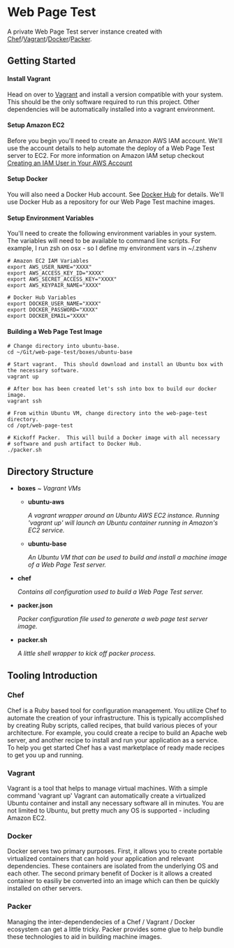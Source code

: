 Web Page Test
=============

A private Web Page Test server instance created with [Chef]/[Vagrant]/[Docker]/[Packer].

## Getting Started

#### Install Vagrant
Head on over to [Vagrant] and install a version compatible with your system.  This should be the only software required to run this project.  Other dependencies will be automatically installed into a vagrant environment.

#### Setup Amazon EC2
Before you begin you'll need to create an Amazon AWS IAM account.  We'll use the account details to help automate the deploy of a Web Page Test server to EC2.  For more information on Amazon IAM setup checkout [Creating an IAM User in Your AWS Account]

#### Setup Docker
You will also need a Docker Hub account.  See [Docker Hub] for details.  We'll use Docker Hub as a repository for our Web Page Test machine images.

#### Setup Environment Variables
You'll need to create the following environment variables in your system.  The variables will need to be available to command line scripts.  For example, I run zsh on osx - so I define my environment vars in ~/.zshenv
```
# Amazon EC2 IAM Variables
export AWS_USER_NAME="XXXX"
export AWS_ACCESS_KEY_ID="XXXX"
export AWS_SECRET_ACCESS_KEY="XXXX"
export AWS_KEYPAIR_NAME="XXXX"

# Docker Hub Variables
export DOCKER_USER_NAME="XXXX"
export DOCKER_PASSWORD="XXXX"
export DOCKER_EMAIL="XXXX"
```

#### Building a Web Page Test Image
```
# Change directory into ubuntu-base.
cd ~/Git/web-page-test/boxes/ubuntu-base

# Start vagrant.  This should download and install an Ubuntu box with the necessary software.
vagrant up

# After box has been created let's ssh into box to build our docker image.
vagrant ssh

# From within Ubuntu VM, change directory into the web-page-test directory.
cd /opt/web-page-test

# Kickoff Packer.  This will build a Docker image with all necessary 
# software and push artifact to Docker Hub.
./packer.sh
```

## Directory Structure

* **boxes** *~ Vagrant VMs*
    * **ubuntu-aws**
    
        *A vagrant wrapper around an Ubuntu AWS EC2 instance.  Running 'vagrant up' will launch an Ubuntu container running in Amazon's EC2 service.*
    * **ubuntu-base**
    
        *An Ubuntu VM that can be used to build and install a machine image of a Web Page Test server.* 
* **chef**

    *Contains all configuration used to build a Web Page Test server.*
* **packer.json**
 
    *Packer configuration file used to generate a web page test server image.*

* **packer.sh**

    *A little shell wrapper to kick off packer process.*


## Tooling Introduction

### Chef
Chef is a Ruby based tool for configuration management.  You utilize Chef to automate the creation of your infrastructure.  This is typically accomplished by creating Ruby scripts, called recipes, that build various pieces of your architecture.  For example, you could create a recipe to build an Apache web server, and another recipe to install and run your application as a service.  To help you get started Chef has a vast marketplace of ready made recipes to get you up and running.

### Vagrant
Vagrant is a tool that helps to manage virtual machines.  With a simple command 'vagrant up' Vagrant can automatically create a virtualized Ubuntu container and install any necessary software all in minutes.  You are not limited to Ubuntu, but pretty much any OS is supported - including Amazon EC2.

### Docker
Docker serves two primary purposes.  First, it allows you to create portable virtualized containers that can hold your application and relevant dependencies.  These containers are isolated from the underlying OS and each other.  The second primary benefit of Docker is it allows a created container to easiliy be converted into an image which can then be quickly installed on other servers.

### Packer
Managing the inter-dependendecies of a Chef / Vagrant / Docker ecosystem can get a little tricky.  Packer provides some glue to help bundle these technologies to aid in building machine images.

[Chef]:https://www.getchef.com/chef/
[Vagrant]:https://www.vagrantup.com/about.html
[Docker]:https://www.docker.com/whatisdocker/
[Packer]:http://www.packer.io/
[Creating an IAM User in Your AWS Account]:http://docs.aws.amazon.com/IAM/latest/UserGuide/Using_SettingUpUser.html
[Docker Hub]:https://hub.docker.com/

